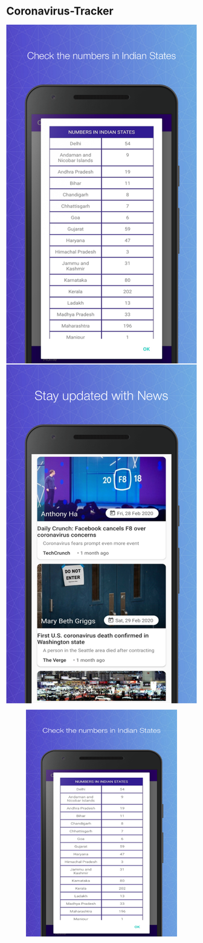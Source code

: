 # Coronavirus-Tracker

![Cases in Indian States](https://github.com/poojasngh432/Coronavirus-Tracker/blob/master/Screenshots/screenshot_1.png) ![Latest News](https://github.com/poojasngh432/Coronavirus-Tracker/blob/master/Screenshots/screenshot_2.png)

<p align="center">
  <img width="400" height="600" src="https://github.com/poojasngh432/Coronavirus-Tracker/blob/master/Screenshots/screenshot_1.png">
</p>
